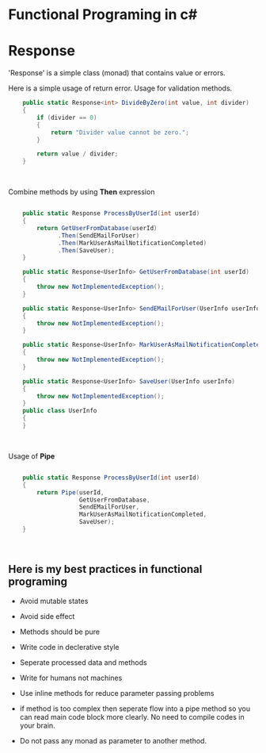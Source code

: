 # Functional Programing in c#

Response<TValue>
==============

'Response<TValue>' is a simple class (monad) that contains value or errors.

Here is a simple usage of return error. Usage for validation methods.

```csharp
    public static Response<int> DivideByZero(int value, int divider)
    {
        if (divider == 0)
        {
            return "Divider value cannot be zero.";
        }

        return value / divider;
    }
```

&nbsp;

Combine methods by using **Then** expression

```csharp

    public static Response ProcessByUserId(int userId)
    {
        return GetUserFromDatabase(userId)
              .Then(SendEMailForUser)
              .Then(MarkUserAsMailNotificationCompleted)
              .Then(SaveUser);
    }

    public static Response<UserInfo> GetUserFromDatabase(int userId)
    {
        throw new NotImplementedException();
    }

    public static Response<UserInfo> SendEMailForUser(UserInfo userInfo)
    {
        throw new NotImplementedException();
    }

    public static Response<UserInfo> MarkUserAsMailNotificationCompleted(UserInfo userInfo)
    {
        throw new NotImplementedException();
    }

    public static Response<UserInfo> SaveUser(UserInfo userInfo)
    {
        throw new NotImplementedException();
    }
    public class UserInfo
    {
    }
```
&nbsp;

Usage of **Pipe**

```csharp

    public static Response ProcessByUserId(int userId)
    {
        return Pipe(userId,
                    GetUserFromDatabase,
                    SendEMailForUser,
                    MarkUserAsMailNotificationCompleted,
                    SaveUser);
    }
```
&nbsp;

Here is my best practices in functional programing
--------------------------------------------------

- Avoid mutable states

- Avoid side effect

- Methods should be pure

- Write code in declerative style

- Seperate processed data and methods

- Write for humans not machines

- Use inline methods for reduce parameter passing problems

- if method is too complex then seperate flow into a pipe method so you can read main code block more clearly. No need to compile codes in your brain.

- Do not pass any monad as parameter to another method.